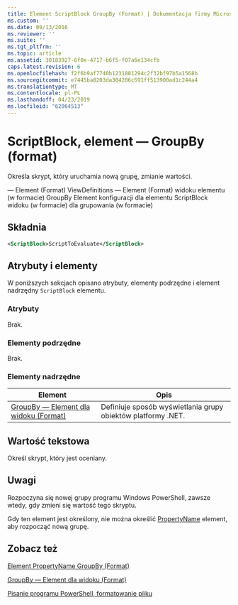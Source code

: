 ```yaml
---
title: Element ScriptBlock GroupBy (Format) | Dokumentacja firmy Microsoft
ms.custom: ''
ms.date: 09/13/2016
ms.reviewer: ''
ms.suite: ''
ms.tgt_pltfrm: ''
ms.topic: article
ms.assetid: 30183927-6f0e-4717-b6f5-f07a6e134cfb
caps.latest.revision: 6
ms.openlocfilehash: f2f6b9af7740b1231881294c2f32bf97b5a1568b
ms.sourcegitcommit: e7445ba8203da304286c591ff513900ad1c244a4
ms.translationtype: MT
ms.contentlocale: pl-PL
ms.lasthandoff: 04/23/2019
ms.locfileid: "62064513"
---
```

# <a name="scriptblock-element-for-groupby-format"></a>ScriptBlock, element — GroupBy (format)

Określa skrypt, który uruchamia nową grupę, zmianie wartości.

— Element (Format) ViewDefinitions — Element (Format) widoku elementu (w formacie) GroupBy Element konfiguracji dla elementu ScriptBlock widoku (w formacie) dla grupowania (w formacie)

## <a name="syntax"></a>Składnia

```xml
<ScriptBlock>ScriptToEvaluate</ScriptBlock>
```

## <a name="attributes-and-elements"></a>Atrybuty i elementy

W poniższych sekcjach opisano atrybuty, elementy podrzędne i element nadrzędny `ScriptBlock` elementu.

### <a name="attributes"></a>Atrybuty

Brak.

### <a name="child-elements"></a>Elementy podrzędne

Brak.

### <a name="parent-elements"></a>Elementy nadrzędne

|Element|Opis|
|-------------|-----------------|
|[GroupBy — Element dla widoku (Format)](./groupby-element-for-view-format.md)|Definiuje sposób wyświetlania grupy obiektów platformy .NET.|

## <a name="text-value"></a>Wartość tekstowa

Określ skrypt, który jest oceniany.

## <a name="remarks"></a>Uwagi

Rozpoczyna się nowej grupy programu Windows PowerShell, zawsze wtedy, gdy zmieni się wartość tego skryptu.

Gdy ten element jest określony, nie można określić [PropertyName](http://msdn.microsoft.com/en-us/396dede0-039a-4a87-a5ef-3ecabb729676) element, aby rozpocząć nową grupę.

## <a name="see-also"></a>Zobacz też

[Element PropertyName GroupBy (Format)](./propertyname-element-for-groupby-format.md)

[GroupBy — Element dla widoku (Format)](./groupby-element-for-view-format.md)

[Pisanie programu PowerShell, formatowanie pliku](./writing-a-powershell-formatting-file.md)
